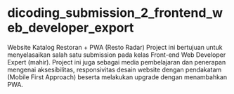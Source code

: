 # dicoding_submission_2_frontend_web_developer_export
Website Katalog Restoran + PWA (Resto Radar)
Project ini bertujuan untuk menyelasaikan salah satu submission pada kelas Front-end Web Developer Expert (mahir).
Project ini juga sebagai media pembelajaran dan penerapan mengenai aksesibilitas, responsivitas desain website dengan pendakatam (Mobile First Approach) beserta melakukan upgrade dengan menambahkan PWA.